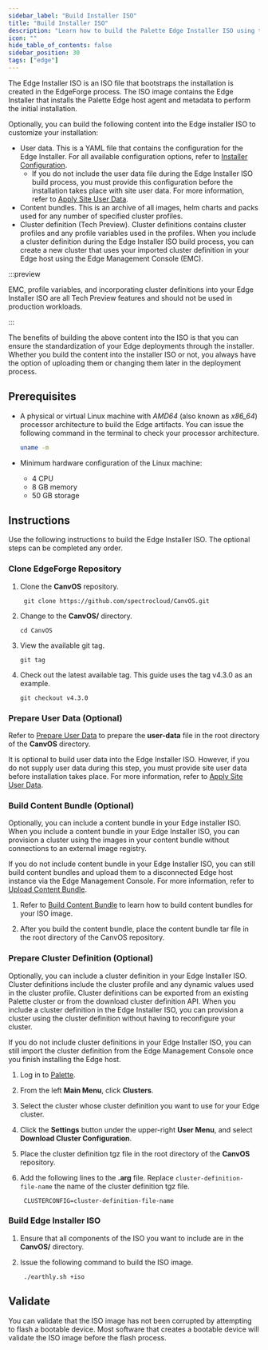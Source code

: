 ```yaml
---
sidebar_label: "Build Installer ISO"
title: "Build Installer ISO"
description: "Learn how to build the Palette Edge Installer ISO using the EdgeForge utilities."
icon: ""
hide_table_of_contents: false
sidebar_position: 30
tags: ["edge"]
---
```


The Edge Installer ISO is an ISO file that bootstraps the installation is created in the EdgeForge process. The ISO
image contains the Edge Installer that installs the Palette Edge host agent and metadata to perform the initial
installation.

Optionally, you can build the following content into the Edge installer ISO to customize your installation:

- User data. This is a YAML file that contains the configuration for the Edge Installer. For all available configuration
  options, refer to [Installer Configuration](../edge-configuration/installer-reference.md).
  - If you do not include the user data file during the Edge Installer ISO build process, you must provide this
    configuration before the installation takes place with site user data. For more information, refer to
    [Apply Site User Data](../site-deployment/site-installation/site-user-data.md).
- Content bundles. This is an archive of all images, helm charts and packs used for any number of specified cluster
  profiles.
- Cluster definition (Tech Preview). Cluster definitions contains cluster profiles and any profile variables used in the
  profiles. When you include a cluster definition during the Edge Installer ISO build process, you can create a new
  cluster that uses your imported cluster definition in your Edge host using the Edge Management Console (EMC).

:::preview

EMC, profile variables, and incorporating cluster definitions into your Edge Installer ISO are all Tech Preview features
and should not be used in production workloads.

:::

The benefits of building the above content into the ISO is that you can ensure the standardization of your Edge
deployments through the installer. Whether you build the content into the installer ISO or not, you always have the
option of uploading them or changing them later in the deployment process.

## Prerequisites

- A physical or virtual Linux machine with _AMD64_ (also known as _x86_64_) processor architecture to build the Edge
  artifacts. You can issue the following command in the terminal to check your processor architecture.

  ```bash
  uname -m
  ```

- Minimum hardware configuration of the Linux machine:

  - 4 CPU
  - 8 GB memory
  - 50 GB storage

## Instructions

Use the following instructions to build the Edge Installer ISO. The optional steps can be completed any order.

### Clone EdgeForge Repository

1. Clone the **CanvOS** repository.

   ```shell
    git clone https://github.com/spectrocloud/CanvOS.git
   ```

2. Change to the **CanvOS/** directory.

   ```shell
   cd CanvOS
   ```

3. View the available git tag.

   ```shell
   git tag
   ```

4. Check out the latest available tag. This guide uses the tag v4.3.0 as an example.

   ```
   git checkout v4.3.0
   ```

### Prepare User Data (Optional)

Refer to [Prepare User Data](./prepare-user-data.md) to prepare the **user-data** file in the root directory of the
**CanvOS** directory.

It is optional to build user data into the Edge Installer ISO. However, if you do not supply user data during this step,
you must provide site user data before installation takes place. For more information, refer to
[Apply Site User Data](../site-deployment/site-installation/site-user-data.md).

### Build Content Bundle (Optional)

Optionally, you can include a content bundle in your Edge installer ISO. When you include a content bundle in your Edge
Installer ISO, you can provision a cluster using the images in your content bundle without connections to an external
image registry.

If you do not include content bundle in your Edge Installer ISO, you can still build content bundles and upload them to
a disconnected Edge host instance via the Edge Management Console. For more information, refer to
[Upload Content Bundle](../edge-host-management/upload-content-bundle.md).

1. Refer to [Build Content Bundle](./build-content-bundle.md) to learn how to build content bundles for your ISO image.

2. After you build the content bundle, place the content bundle tar file in the root directory of the CanvOS repository.

### Prepare Cluster Definition (Optional)

Optionally, you can include a cluster definition in your Edge Installer ISO. Cluster definitions include the cluster
profile and any dynamic values used in the cluster profile. Cluster definitions can be exported from an existing Palette
cluster or from the download cluster definition API. When you include a cluster definition in the Edge Installer ISO,
you can provision a cluster using the cluster definition without having to reconfigure your cluster.

If you do not include cluster definitions in your Edge Installer ISO, you can still import the cluster definition from
the Edge Management Console once you finish installing the Edge host.

1. Log in to [Palette](https://console.spectrocloud.com).

2. From the left **Main Menu**, click **Clusters**.

3. Select the cluster whose cluster definition you want to use for your Edge cluster.

4. Click the **Settings** button under the upper-right **User Menu**, and select **Download Cluster Configuration**.

5. Place the cluster definition tgz file in the root directory of the **CanvOS** repository.

6. Add the following lines to the **.arg** file. Replace `cluster-definition-file-name` the name of the cluster
   definition tgz file.

   ```
    CLUSTERCONFIG=cluster-definition-file-name
   ```

### Build Edge Installer ISO

1. Ensure that all components of the ISO you want to include are in the **CanvOS/** directory.

2. Issue the following command to build the ISO image.

   ```shell
    ./earthly.sh +iso
   ```

## Validate

You can validate that the ISO image has not been corrupted by attempting to flash a bootable device. Most software that
creates a bootable device will validate the ISO image before the flash process.
